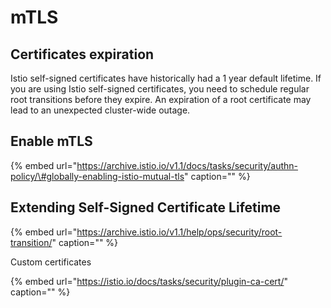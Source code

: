 # mTLS

## Certificates expiration

Istio self-signed certificates have historically had a 1 year default lifetime. If you are using Istio self-signed certificates, you need to schedule regular root transitions before they expire. An expiration of a root certificate may lead to an unexpected cluster-wide outage.

## Enable mTLS

{% embed url="https://archive.istio.io/v1.1/docs/tasks/security/authn-policy/\#globally-enabling-istio-mutual-tls" caption="" %}

## Extending Self-Signed Certificate Lifetime <a id="title"></a>

{% embed url="https://archive.istio.io/v1.1/help/ops/security/root-transition/" caption="" %}

Custom certificates

{% embed url="https://istio.io/docs/tasks/security/plugin-ca-cert/" caption="" %}

